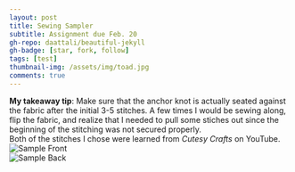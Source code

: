 ```yaml
---
layout: post
title: Sewing Sampler
subtitle: Assignment due Feb. 20
gh-repo: daattali/beautiful-jekyll
gh-badge: [star, fork, follow]
tags: [test]
thumbnail-img: /assets/img/toad.jpg
comments: true
---
```


**My takeaway tip**: Make sure that the anchor knot is actually seated against the fabric after the initial 3-5 stitches. A few times I would be sewing along, flip the fabric, and realize that I needed to pull some stiches out since the beginning of the stitching was not secured properly.  
Both of the stitches I chose were learned from *Cutesy Crafts* on YouTube.  
![Sample Front](https://darrendywang.github.io/assets/img/stitchPracticeFront.jpg)  
![Sample Back](https://darrendywang.github.io/assets/img/stitchPracticeBack.jpg)
